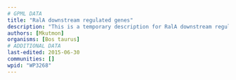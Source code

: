 ```yaml
---
# GPML DATA
title: "RalA downstream regulated genes"
description: "This is a temporary description for RalA downstream regulated genes"
authors: [Mkutmon]
organisms: [Bos taurus]
# ADDITIONAL DATA
last-edited: 2015-06-30
communities: []
wpid: "WP3268"
---
```

